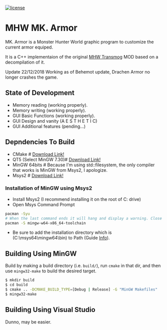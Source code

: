 [![license](https://img.shields.io/badge/license-MIT-blue.svg)](LICENCE)

# MHW MK. Armor

MK. Armor is a Monster Hunter World graphic program to customize the current armor equiped.

It is a C++ implementaion of the original [MHW Transmog](https://www.nexusmods.com/monsterhunterworld/mods/43) MOD based on a decompilation of it.

Update 22/12/2018 Working as of Behemot update, Drachen Armor no longer crashes the game.

## State of Development
* Memory reading (working properly).
* Memory writing (working properly).
* GUI Basic Functions (working properly).
* GUI Design and vanity (A E S T H E T I C)
* GUI Additional features (pending...)

## Depndencies To Build

* CMake # [Download Link!](https://cmake.org/download/)
* QT5 (Select MinGW 7.30)# [Download Link!](https://www.qt.io/download)
* MinGW 64bits # Because I'm using std::filesystem, the only compiler that works is MinGW from Msys2, I apologize.
* Msys2 # [Download Link!](http://www.msys2.org/)

### Installation of MinGW using Msys2
* Install Msys2 (I recommend installing it on the root of C: drive)
* Open Msys Command Prompt
``` bash
pacman -Syu
# When the last command ends it will hang and display a warning. Close the window then, do not Ctrl+C to stop, it will corrupt the installation.
pacman -S mingw-w64-x86_64-toolchain
```
* Be sure to add the installation directory which is (C:\msys64\mingw64\bin) to Path (Guide [Info](https://www.computerhope.com/issues/ch000549.htm)).

## Building Using MinGW

Build by making a build directory (i.e. `build/`), run `cmake` in that dir, and then use `mingw32-make` to build the desired target.

``` bash
$ mkdir build
$ cd build
$ cmake .. -DCMAKE_BUILD_TYPE=[Debug | Release] -G "MinGW Makefiles"
$ mingw32-make
```

## Building Using Visual Studio
Dunno, may be easier.
 




